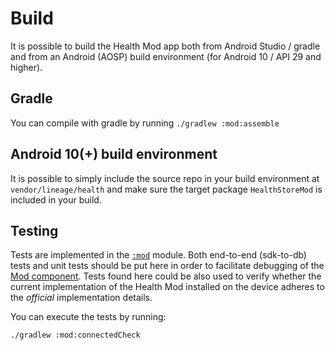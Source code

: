 # Build

It is possible to build the Health Mod app both from Android Studio / gradle and from
an Android (AOSP) build environment (for Android 10 / API 29 and higher).

## Gradle

You can compile with gradle by running `./gradlew :mod:assemble`

## Android 10(+) build environment

It is possible to simply include the source repo in your build environment at `vendor/lineage/health`
and make sure the target package `HealthStoreMod` is included in your build.

## Testing

Tests are implemented in the [`:mod`](#mod) module. Both end-to-end (sdk-to-db) tests
and unit tests should be put here in order to facilitate debugging of the [Mod component](#mod).
Tests found here could be also used to verify whether the current implementation of the Health
Mod installed on the device adheres to the _official_ implementation details.

You can execute the tests by running:

```
./gradlew :mod:connectedCheck
```
